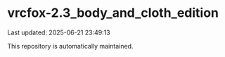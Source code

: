 # vrcfox-2.3_body_and_cloth_edition

Last updated: 2025-06-21 23:49:13

This repository is automatically maintained.
